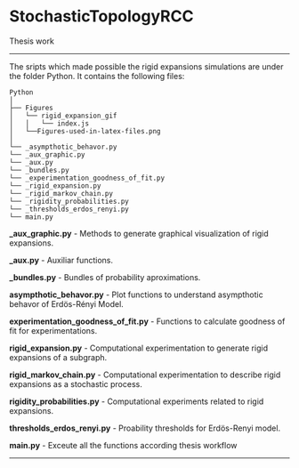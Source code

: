 # StochasticTopologyRCC
Thesis work

---

The sripts which made possible the rigid expansions simulations are under the folder Python. It contains the following files: 

```
Python
│
├── Figures
│   └── rigid_expansion_gif
│   │   └── index.js
│   └──Figures-used-in-latex-files.png
│   
└── _asympthotic_behavor.py
└── _aux_graphic.py
└── _aux.py
└── _bundles.py
└── _experimentation_goodness_of_fit.py
└── _rigid_expansion.py
└── _rigid_markov_chain.py
└── _rigidity_probabilities.py
└── _thresholds_erdos_renyi.py
└── main.py
```
**_aux_graphic.py** - Methods to generate graphical visualization of rigid expansions.

**_aux.py** - Auxiliar functions.

**_bundles.py** - Bundles of probability aproximations.

**asympthotic_behavor.py** - Plot functions to understand asympthotic behavor of Erdös-Rényi Model.

**experimentation_goodness_of_fit.py** - Functions to calculate goodness of fit for experimentations.

**rigid_expansion.py** - Computational experimentation to generate rigid expansions of a subgraph.

**rigid_markov_chain.py** - Computational experimentation to describe rigid expansions as a stochastic process.

**rigidity_probabilities.py** - Computational experiments related to rigid expansions.

**thresholds_erdos_renyi.py** - Proability thresholds for Erdös-Renyi model.


**main.py** - Exceute all the functions according thesis workflow

---
